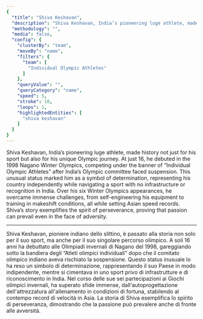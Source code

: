 ```yaml
---
{
  "title": "Shiva Keshavan",
  "description": "Shiva Keshavan, India’s pioneering luge athlete, made history not just for his sport but also for his unique Olympic journey.",
  "methodology": "",
  "media": false,
  "config": {
    "clusterBy": "team",
    "moveBy": "name",
    "filters": {
      "team": [
        "Individual Olympic Athletes"
      ]
    },
    "queryValue": "",
    "queryCategory": "name",
    "speed": 5,
    "stroke": 10,
    "loops": 1,
    "highlightedEntities": [
      "shiva keshavan"
    ]
  }
}
---
```


Shiva Keshavan, India’s pioneering luge athlete, made history not just for his sport but also for his unique Olympic journey. At just 16, he debuted in the 1998 Nagano Winter Olympics, competing under the banner of “Individual Olympic Athletes” after India’s Olympic committee faced suspension. This unusual status marked him as a symbol of determination, representing his country independently while navigating a sport with no infrastructure or recognition in India. Over his six Winter Olympics appearances, he overcame immense challenges, from self-engineering his equipment to training in makeshift conditions, all while setting Asian speed records. Shiva’s story exemplifies the spirit of perseverance, proving that passion can prevail even in the face of adversity.

---

Shiva Keshavan, pioniere indiano dello slittino, è passato alla storia non solo per il suo sport, ma anche per il suo singolare percorso olimpico. A soli 16 anni ha debuttato alle Olimpiadi invernali di Nagano del 1998, gareggiando sotto la bandiera degli “Atleti olimpici individuali” dopo che il comitato olimpico indiano aveva rischiato la sospensione. Questo status inusuale lo ha reso un simbolo di determinazione, rappresentando il suo Paese in modo indipendente, mentre si cimentava in uno sport privo di infrastrutture e di riconoscimento in India. Nel corso delle sue sei partecipazioni ai Giochi olimpici invernali, ha superato sfide immense, dall'autoprogettazione dell'attrezzatura all'allenamento in condizioni di fortuna, stabilendo al contempo record di velocità in Asia. La storia di Shiva esemplifica lo spirito di perseveranza, dimostrando che la passione può prevalere anche di fronte alle avversità.
